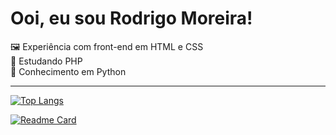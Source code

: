  <div>
 <h1> 
  Ooi, eu sou Rodrigo Moreira! 
 </h1>
<p>
&#x1F5BC; Experiência com front-end em HTML e CSS <br>
&#x1F418; Estudando PHP <br>
&#x1F40D; Conhecimento em Python <br>
 </P>
</div>

***

[![Top Langs](https://github-readme-stats.vercel.app/api/top-langs/?username=rodrigomoreiraa&size_weight=1&layout=compact&locale=pt-br&hide_border=true&card_width=400px&bg_color=DEG,0d1117,30363d&title_color=2f81f7&text_color=fff&ring_color=000&)](https://github.com/rodrigomoreiraa/github-readme-stats) 


 
 [![Readme Card](https://github-readme-stats.vercel.app/api/pin/?username=rodrigomoreiraa&repo=Camara-Links&locale=pt-br&hide_border=true&bg_color=DEG,0d1117,30363d&title_color=2f81f7&text_color=fff&icon_color=005ad8&)](https://github.com/anuraghazra/github-readme-stats)                      
